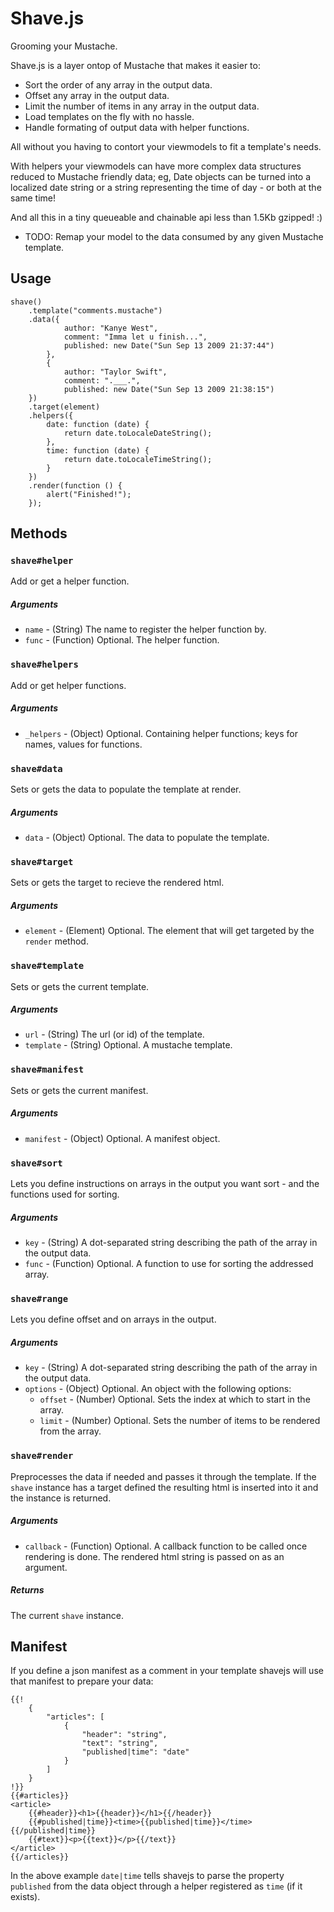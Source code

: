 # Shave.js
Grooming your Mustache.

Shave.js is a layer ontop of Mustache that makes it easier to:

* Sort the order of any array in the output data.
* Offset any array in the output data.
* Limit the number of items in any array in the output data.
* Load templates on the fly with no hassle.
* Handle formating of output data with helper functions. 

All without you having to contort your viewmodels to fit a template's needs.

With helpers your viewmodels can have more complex data structures reduced to Mustache friendly data;
eg, Date objects can be turned into a localized date string or a string representing the time of day - or both at the same time!

And all this in a tiny queueable and chainable api less than 1.5Kb gzipped! :)

* TODO: Remap your model to the data consumed by any given Mustache template. 


## Usage

	shave()
		.template("comments.mustache")
		.data({
				author: "Kanye West",
				comment: "Imma let u finish...",
				published: new Date("Sun Sep 13 2009 21:37:44")
			},
			{
				author: "Taylor Swift",
				comment: ".___.",
				published: new Date("Sun Sep 13 2009 21:38:15")
		})
		.target(element)
		.helpers({
			date: function (date) {
				return date.toLocaleDateString();
			},
			time: function (date) {
				return date.toLocaleTimeString();
			}
		})
		.render(function () {
			alert("Finished!");
		});



## Methods

### `shave#helper`
Add or get a helper function.
##### Arguments
* `name` - (String) The name to register the helper function by.
* `func` - (Function) Optional. The helper function.

### `shave#helpers`
Add or get helper functions.
##### Arguments
* `_helpers` - (Object) Optional. Containing helper functions; keys for names, values for functions.

### `shave#data`
Sets or gets the data to populate the template at render.
##### Arguments
* `data` - (Object) Optional. The data to populate the template.

### `shave#target`
Sets or gets the target to recieve the rendered html.
##### Arguments
* `element` - (Element) Optional. The element that will get targeted by the `render` method.

### `shave#template`
Sets or gets the current template.
##### Arguments
* `url` - (String) The url (or id) of the template.
* `template` - (String) Optional. A mustache template.

### `shave#manifest`
Sets or gets the current manifest.
##### Arguments
* `manifest` - (Object) Optional. A manifest object.

### `shave#sort`
Lets you define instructions on arrays in the output you want sort - and the functions used for sorting.
##### Arguments
* `key` - (String) A dot-separated string describing the path of the array in the output data.
* `func` - (Function) Optional. A function to use for sorting the addressed array.

### `shave#range`
Lets you define offset and  on arrays in the output.
##### Arguments
* `key` - (String) A dot-separated string describing the path of the array in the output data.
* `options` - (Object) Optional. An object with the following options:
	+ `offset` - (Number) Optional. Sets the index at which to start in the array.
	+ `limit` - (Number) Optional. Sets the number of items to be rendered from the array.

### `shave#render`
Preprocesses the data if needed and passes it through the template.
If the `shave` instance has a target defined the resulting html is inserted into it and the instance is returned.
##### Arguments
* `callback` - (Function) Optional. A callback function to be called once rendering is done. The rendered html string is passed on as an argument.
##### Returns
The current `shave` instance.

## Manifest

If you define a json manifest as a comment in your template shavejs will use that manifest to prepare your data:  

	{{!
		{
			"articles": [
				{
					"header": "string",
					"text": "string",
					"published|time": "date"
				}
			]
		}
	!}}
	{{#articles}}
	<article>
		{{#header}}<h1>{{header}}</h1>{{/header}}
		{{#published|time}}<time>{{published|time}}</time>{{/published|time}}
		{{#text}}<p>{{text}}</p>{{/text}}
	</article>
	{{/articles}}

In the above example `date|time` tells shavejs to parse the property `published` from the data object through a helper registered as `time` (if it exists).

